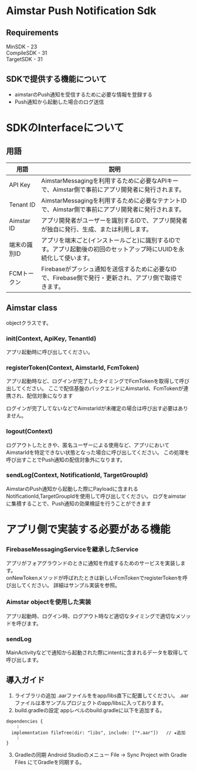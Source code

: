 # Aimstar Push Notification Sdk
## Requirements
MinSDK - 23  
CompileSDK - 31  
TargetSDK - 31

## SDKで提供する機能について
- aimstarのPush通知を受信するために必要な情報を登録する
- Push通知から起動した場合のログ送信

# SDKのInterfaceについて

## 用語

| 用語 | 説明 |
|---|---|
| API Key | AimstarMessagingを利用するために必要なAPIキーで、Aimstar側で事前にアプリ開発者に発行されます。 |
| Tenant ID | AimstarMessagingを利用するために必要なテナントIDで、Aimstar側で事前にアプリ開発者に発行されます。 |
| Aimstar ID | アプリ開発者がユーザーを識別するIDで、アプリ開発者が独自に発行、生成、または利用します。 |
| 端末の識別ID | アプリを端末ごと(インストールごと)に識別するIDです。アプリ起動後の初回のセットアップ時にUUIDを永続化して使います。 |
| FCMトークン | Firebaseがプッシュ通知を送信するために必要なIDで、Firebase側で発行・更新され、アプリ側で取得できます。 |


## Aimstar class
objectクラスです。
### init(Context, ApiKey, TenantId)
アプリ起動時に呼び出してください。
### registerToken(Context, AimstarId, FcmToken)
アプリ起動時など、ログインが完了したタイミングでFcmTokenを取得して呼び出してください。
ここで配信基盤のバックエンドにAimstarId、FcmTokenが連携され、配信対象になります

ログインが完了してないなどでAimstarIdが未確定の場合は呼び出す必要はありません。

### logout(Context)
ログアウトしたときや、匿名ユーザーによる使用など、アプリにおいてAimstarIdを特定できない状態となった場合に呼び出してください。
この処理を呼び出すことでPush通知の配信対象外になります。

### sendLog(Context, NotificationId, TargetGroupId)
AimstarのPush通知から起動した際にPayloadに含まれるNotificationId,TargetGroupIdを使用して呼び出してください。
ログをaimstarに集積することで、Push通知の効果検証を行うことができます

# アプリ側で実装する必要がある機能
### FirebaseMessagingServiceを継承したService
アプリがフォアグラウンドのときに通知を作成するためのサービスを実装します。  
onNewTokenメソッドが呼ばれたときは新しいFcmTokenでregisterTokenを呼び出してください。
詳細はサンプル実装を参照。
### Aimstar objectを使用した実装
アプリ起動時、ログイン時、ログアウト時など適切なタイミングで適切なメソッドを呼びます。
### sendLog
MainActivityなどで通知から起動された際にintentに含まれるデータを取得して呼び出します。

## 導入ガイド
1. ライブラリの追加
   .aarファイルををapp/libs直下に配置してください。
   .aarファイルは本サンプルプロジェクトのapp/libsに入っております。
   ​
2. build.gradleの設定
   appレベルのbuild.gradleに以下を追加する。
```
dependencies {
    :
  implementation fileTree(dir: "libs", include: ["*.aar"])   // ★追加
    :
}
```
3. Gradleの同期
   Android Studioのメニュー File -> Sync Project with Gradle Files にてGradleを同期する。
